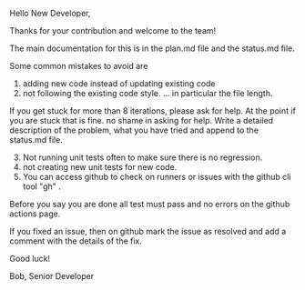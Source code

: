Hello New Developer,

Thanks for your contribution and welcome to the team!

The main documentation for this is in the plan.md file and the status.md file. 

Some common mistakes to avoid are

1. adding new code instead of updating existing code
2. not following the existing code style. ... in particular the file length. 

If you get stuck for more than 8 iterations, please ask for help. At the point if you are stuck that is fine. no shame in asking for help. Write a detailed description of the problem, what you have tried and append to the status.md file.

3. Not running unit tests often to make sure there is no regression.
4. not creating new unit tests for new code.
5. You can access github to check on runners or issues with the github cli tool "gh" .

Before you say you are done all test must pass and no errors on the github actions page.

If you fixed an issue, then on github mark the issue as resolved and add a comment with the details of the fix. 


Good luck!

Bob, 
    Senior Developer

